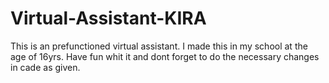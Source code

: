 # Virtual-Assistant-KIRA
This is an prefunctioned virtual assistant. I made this in my school at the age of 16yrs. Have fun whit it and dont forget to do the necessary changes in cade as given.
